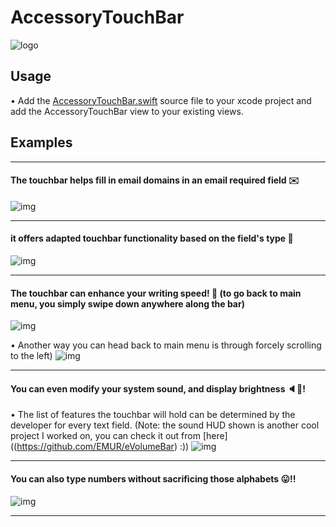 # AccessoryTouchBar
![logo](https://i.imgur.com/a6u2aNS.png)

## Usage
• Add the [AccessoryTouchBar.swift](https://github.com/EMUR/eVolumeBar/blob/master/Source/eVolumeBar.swift) source file to your xcode project and add the AccessoryTouchBar view to your existing views. 

## Examples

----------------

#### The touchbar helps fill in email domains in an email required field ✉️
![img](https://i.imgur.com/ynpvgq2.gif)

----------------

#### it offers adapted touchbar functionality based on the field's type 👀
![img](https://i.imgur.com/kUOfL6Z.gif)

----------------

#### The touchbar can enhance your writing speed! 💪 (to go back to main menu, you simply swipe down anywhere along the bar)
![img](https://i.imgur.com/ILh3mci.gif)

• Another way you can head back to main menu is through forcely scrolling to the left)
![img](https://i.imgur.com/DO4AOaX.gif)

----------------

#### You can even modify your system sound, and display brightness 🔈🔅! 
• The list of features the touchbar will hold can be determined by the developer for every text field.
(Note: the sound HUD shown is another cool project I worked on, you can check it out from [here]((https://github.com/EMUR/eVolumeBar) :))
![img](https://i.imgur.com/ILh3mci.gif)

----------------

#### You can also type numbers without sacrificing those alphabets 😛!!
![img](https://i.imgur.com/XMrhYi7.gif)

----------------
